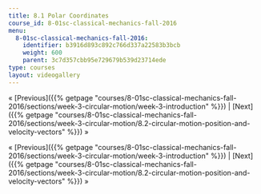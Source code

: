 ```yaml
---
title: 8.1 Polar Coordinates
course_id: 8-01sc-classical-mechanics-fall-2016
menu:
  8-01sc-classical-mechanics-fall-2016:
    identifier: b3916d893c892c766d337a22583b3bcb
    weight: 600
    parent: 3c7d357cbb95e729679b539d23714ede
type: courses
layout: videogallery
---
```

« [Previous]({{% getpage "courses/8-01sc-classical-mechanics-fall-2016/sections/week-3-circular-motion/week-3-introduction" %}}) | [Next]({{% getpage "courses/8-01sc-classical-mechanics-fall-2016/sections/week-3-circular-motion/8.2-circular-motion-position-and-velocity-vectors" %}}) »

« [Previous]({{% getpage "courses/8-01sc-classical-mechanics-fall-2016/sections/week-3-circular-motion/week-3-introduction" %}}) | [Next]({{% getpage "courses/8-01sc-classical-mechanics-fall-2016/sections/week-3-circular-motion/8.2-circular-motion-position-and-velocity-vectors" %}}) »